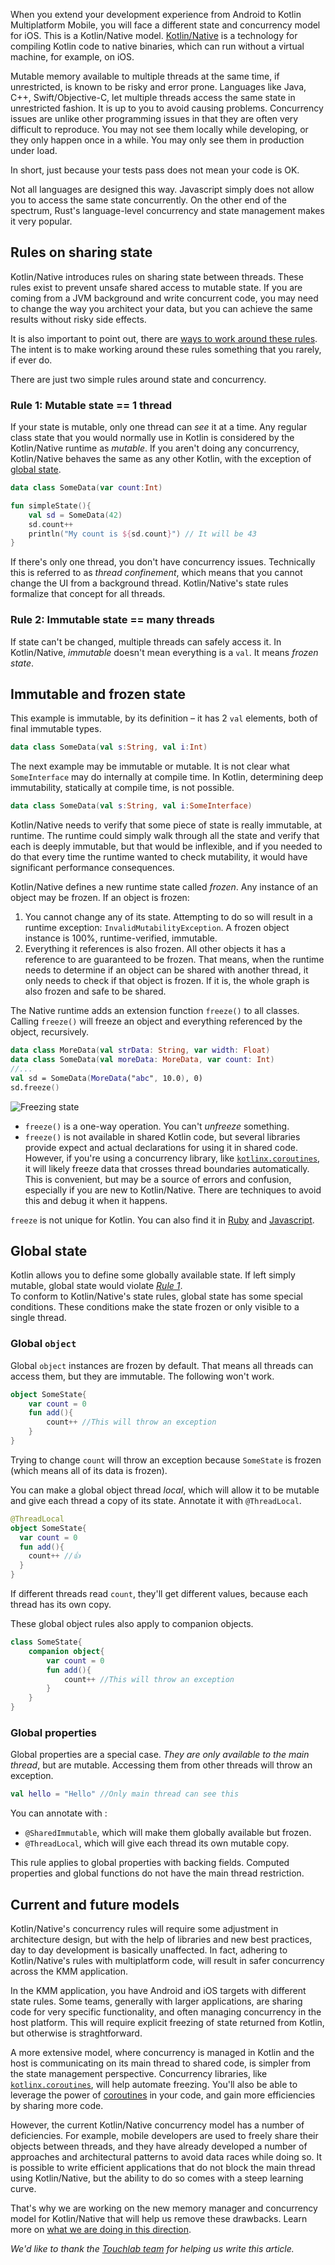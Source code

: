 [//]: # (title: KMM concurrency overview)
[//]: # (auxiliary-id: KMM_Concurrency_Overview)

When you extend your development experience from Android to Kotlin Multiplatform Mobile, you will face a different state 
and concurrency model for iOS. This is a Kotlin/Native model. [Kotlin/Native](https://kotlinlang.org/docs/reference/native-overview.html) 
is a technology for compiling Kotlin code to native binaries, which can run without a virtual machine, for example, on iOS. 

Mutable memory available to multiple threads at the same time, if unrestricted, is known to be risky and error prone. 
Languages like Java, C++, Swift/Objective-C, let multiple threads access the same state in unrestricted fashion. It is up to 
you to avoid causing problems. Concurrency issues are unlike other programming issues in that they are 
often very difficult to reproduce. You may not see them locally while developing, or they only happen once in a while. 
You may only see them in production under load.

In short, just because your tests pass does not mean your code is OK.

Not all languages are designed this way. Javascript simply does not 
allow you to access the same state concurrently. On the other end of the spectrum, Rust's 
language-level concurrency and state management makes it very popular. 

## Rules on sharing state

Kotlin/Native introduces rules on sharing state between threads. These rules exist to prevent unsafe shared 
access to mutable state. If you are coming from a JVM background and write concurrent code, you may need to change the way 
you architect your data, but you can achieve the same results without risky side effects.

It is also important to point out, there are [ways to work around these rules](kotlin-native-concurrent-mutability.md). 
The intent is to make working around these rules something that you rarely, if ever do.

There are just two simple rules around state and concurrency.

### Rule 1: Mutable state == 1 thread

If your state is mutable, only one thread can _see_ it at a time. Any regular class state that 
you would normally use in Kotlin is considered by the Kotlin/Native runtime as _mutable_. If you aren't doing any concurrency, 
Kotlin/Native behaves the same as any other Kotlin, with the exception of [global state](#global-state).

```kotlin
data class SomeData(var count:Int)

fun simpleState(){
    val sd = SomeData(42)
    sd.count++
    println("My count is ${sd.count}") // It will be 43
}
```

If there's only one thread, you don't have concurrency issues. Technically this is referred 
to as _thread confinement_, which means that you cannot change the UI from a background thread. Kotlin/Native's state rules 
formalize that concept for all threads.

### Rule 2: Immutable state == many threads

If state can't be changed, multiple threads can safely access it.
In Kotlin/Native, _immutable_ doesn't mean everything is a `val`. It means _frozen state_.

## Immutable and frozen state

This example is immutable, by its definition – it has 2 `val` elements, both of final immutable types.

```kotlin
data class SomeData(val s:String, val i:Int)
```

The next example may be immutable or mutable. It is not clear what `SomeInterface` may do internally at compile time. 
In Kotlin, determining deep immutability, statically at compile time, is not possible.

```kotlin
data class SomeData(val s:String, val i:SomeInterface)
```

Kotlin/Native needs to verify that some piece of state is really immutable, at runtime. The runtime could simply walk 
through all the state and verify that each is deeply immutable, but that would be inflexible, and if you needed 
to do that every time the runtime wanted to check mutability, it would have significant performance consequences.

Kotlin/Native defines a new runtime state called _frozen_. Any instance of an object may be frozen. If an object is frozen:

1. You cannot change any of its state. Attempting to do so will result in a runtime exception: `InvalidMutabilityException`. 
A frozen object instance is 100%, runtime-verified, immutable.
2. Everything it references is also frozen. All other objects it has a reference to are guaranteed to be frozen. That means, 
when the runtime needs to determine if an object can be shared with another thread, it only needs to check if that object 
is frozen. If it is, the whole graph is also frozen and safe to be shared.

The Native runtime adds an extension function `freeze()` to all classes. Calling `freeze()` will freeze an object and everything 
referenced by the object, recursively.

```kotlin
data class MoreData(val strData: String, var width: Float)
data class SomeData(val moreData: MoreData, var count: Int)
//...
val sd = SomeData(MoreData("abc", 10.0), 0)
sd.freeze()
```

![Freezing state](freezing-state.gif)

* `freeze()` is a one-way operation. You can't _unfreeze_ something.
* `freeze()` is not available in shared Kotlin code, but several libraries provide expect and actual declarations
 for using it in shared code. However, if you're using a concurrency library, like [`kotlinx.coroutines`](https://github.com/Kotlin/kotlinx.coroutines), it will 
 likely freeze data that crosses thread boundaries automatically. This is convenient, but may be a source of errors and 
 confusion, especially if you are new to Kotlin/Native. There are techniques to avoid this and debug it when it happens.

`freeze` is not unique for Kotlin. You can also find it in [Ruby](https://www.honeybadger.io/blog/when-to-use-freeze-and-frozen-in-ruby/) and [Javascript](https://developer.mozilla.org/en-US/docs/Web/JavaScript/Reference/Global_Objects/Object/freeze).

## Global state

Kotlin allows you to define some globally available state. If left simply mutable, global state would violate [_Rule 1_](#rule-1-mutable-state-1-thread).  
To conform to Kotlin/Native's state rules, global state has some special conditions. 
These conditions make the state frozen or only visible to a single thread.

### Global `object`

Global `object` instances are frozen by default. That means all threads can access them, but they are immutable. The following won't work.

```kotlin
object SomeState{
    var count = 0
    fun add(){
        count++ //This will throw an exception
    }
}
```

Trying to change `count` will throw an exception because `SomeState` is frozen (which means all of its data is frozen).

You can make a global object thread _local_, which will allow it to be mutable and give each thread a copy of its state. 
Annotate it with `@ThreadLocal`.

```kotlin
@ThreadLocal
object SomeState{
  var count = 0
  fun add(){
    count++ //👍
  }
}
```

If different threads read `count`, they'll get different values, because each thread has its own copy.

These global object rules also apply to companion objects.

```kotlin
class SomeState{
    companion object{
        var count = 0
        fun add(){
            count++ //This will throw an exception
        }
    }
}
```

### Global properties

Global properties are a special case. *They are only available to the main thread*, but are mutable. Accessing them from 
other threads will throw an exception.

```kotlin
val hello = "Hello" //Only main thread can see this
```

You can annotate with :

* `@SharedImmutable`, which will make them globally available but frozen.
* `@ThreadLocal`, which will give each thread its own mutable copy.

This rule applies to global properties with backing fields. Computed properties and global functions do not have the main 
thread restriction.

## Current and future models

Kotlin/Native's concurrency rules will require some adjustment in architecture design, but with the help of libraries and
 new best practices, day to day development is basically unaffected. In fact, adhering to Kotlin/Native's rules with 
multiplatform code, will result in safer concurrency across the KMM application. 

In the KMM application, you have Android and iOS targets with different state rules. Some teams, generally with 
larger applications, are sharing code for very specific functionality, and often managing concurrency in the host platform. 
This will require explicit freezing of state returned from Kotlin, but otherwise is straghtforward. 

A more extensive model, where concurrency is managed in Kotlin 
and the host is communicating on its main thread to shared code, is simpler from the state management perspective. 
Concurrency libraries, like [`kotlinx.coroutines`](https://github.com/Kotlin/kotlinx.coroutines), 
will help automate freezing. You'll also be able to leverage the power of [coroutines](https://kotlinlang.org/docs/reference/coroutines/coroutines-guide.html) 
in your code, and gain more efficiencies by sharing more code.

However, the current Kotlin/Native concurrency model has a number of deficiencies. For example, mobile developers are used to freely 
share their objects between threads, and they have already developed a number of approaches and architectural patterns to 
avoid data races while doing so. It is possible to write efficient applications that do not block the main thread using 
Kotlin/Native, but the ability to do so comes with a steep learning curve.

That's why we are working on the new memory manager and concurrency model for Kotlin/Native that will help us remove these 
drawbacks. Learn more on [what we are doing in this direction](https://blog.jetbrains.com/kotlin/2020/07/kotlin-native-memory-management-roadmap/).

_We'd like to thank the [Touchlab team](https://twitter.com/touchlabhq) for helping us write this article._